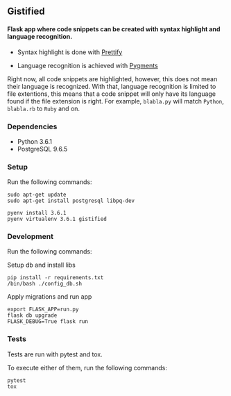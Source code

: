 ## Gistified

#### Flask app where code snippets can be created with syntax highlight and language recognition.

- Syntax highlight is done with [Prettify](https://github.com/google/code-prettify)

- Language recognition is achieved with [Pygments](http://pygments.org/)


Right now, all code snippets are highlighted, however, this does not mean their language is recognized. With that, language recognition is limited to file extentions, this means that a code snippet will only have its language found if the file extension is right. For example, `blabla.py` will match `Python`, `blabla.rb` to `Ruby` and on.

### Dependencies

- Python 3.6.1
- PostgreSQL 9.6.5

### Setup

Run the following commands:

```
sudo apt-get update
sudo apt-get install postgresql libpq-dev

pyenv install 3.6.1
pyenv virtualenv 3.6.1 gistified
```

### Development

Run the following commands:

Setup db and install libs

```
pip install -r requirements.txt
/bin/bash ./config_db.sh
```

Apply migrations and run app

```
export FLASK_APP=run.py
flask db upgrade
FLASK_DEBUG=True flask run
```

### Tests

Tests are run with pytest and tox.

To execute either of them, run the following commands:

```
pytest
tox
```

